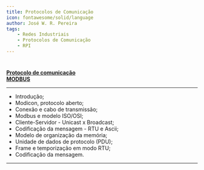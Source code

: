 ```yaml
---
title: Protocolos de Comunicação
icon: fontawesome/solid/language
author: José W. R. Pereira
tags:
    - Redes Industriais
    - Protocolos de Comunicação
    - RPI
---
```


#

**[Protocolo de comunicação <br> MODBUS](../slides/aula06-protocolo_de_comunicacao_MODBUS.pdf)**

---

- Introdução;
- Modicon, protocolo aberto;
- Conexão e cabo de transmissão;
- Modbus e modelo ISO/OSI;
- Cliente-Servidor - Unicast x Broadcast;
- Codificação da mensagem - RTU e Ascii;
- Modelo de organização da memória;
- Unidade de dados de protocolo (PDU);
- Frame e temporização em modo RTU;
- Codificação da mensagem.

---
